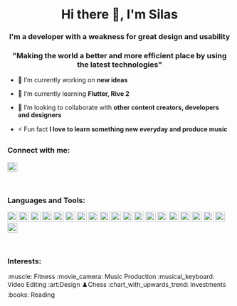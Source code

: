 <h1 align="center">Hi there 👋, I'm Silas</h1>
<h3 align="center">I'm a developer with a weakness for great design and usability</h3>
<h3 align="center">"Making the world a better and more efficient place by using the latest technologies"</h3>

- 🔭 I’m currently working on **new ideas**

- 🌱 I’m currently learning **Flutter, Rive 2**

- 👯 I’m looking to collaborate with **other content creators, developers and designers**

- ⚡ Fun fact **I love to learn something new everyday and produce music**

### Connect with me:

<a href="https://linkedin.com/in/silasniewierra" target="blank"><img src="https://cdn.jsdelivr.net/npm/simple-icons@3.0.1/icons/linkedin.svg" alt="silasniewierra" height="22" width="22" /></a>

<br />

### Languages and Tools:

<p align="left">
<img src="https://www.vectorlogo.zone/logos/javascript/javascript-icon.svg" alt="javascript" width="22" height="22"/>
<img src="https://www.vectorlogo.zone/logos/python/python-icon.svg" alt="python" width="22" height="22"/> 
<img src="https://www.vectorlogo.zone/logos/android/android-icon.svg" alt="android" width="22" height="22"/>
<img src="https://www.vectorlogo.zone/logos/dartlang/dartlang-icon.svg" alt="dart" width="22" height="22"/> 
<img src="https://www.vectorlogo.zone/logos/nodejs/nodejs-icon.svg" alt="nodejs" width="22" height="22"/>
<img src="https://www.vectorlogo.zone/logos/pocoo_flask/pocoo_flask-icon.svg" alt="flask" width="22" height="22"/> 
<img src="https://www.vectorlogo.zone/logos/r-project/r-project-icon.svg" alt="r" width="22" height="22"/>
<img src="https://www.vectorlogo.zone/logos/tensorflow/tensorflow-icon.svg" alt="tensorflow" width="22" height="22"/>
<img src="https://www.vectorlogo.zone/logos/flutterio/flutterio-icon.svg" alt="flutter" width="22" height="22"/> 
<img src="https://www.vectorlogo.zone/logos/vuejs/vuejs-icon.svg" alt="vue" width="22" height="22"/>
<img src="https://www.vectorlogo.zone/logos/angular/angular-icon.svg" alt="angular" width="22" height="22"/>
<img src="https://www.vectorlogo.zone/logos/reactjs/reactjs-icon.svg" alt="react" width="22" height="22"/>
<img src="https://www.vectorlogo.zone/logos/git-scm/git-scm-icon.svg" alt="git" width="22" height="22"/> 
<img src="https://www.vectorlogo.zone/logos/firebase/firebase-icon.svg" alt="firebase" width="22" height="22"/> 
<img src="https://www.vectorlogo.zone/logos/mysql/mysql-icon.svg" alt="mysql" width="22" height="22"/> 
<img src="https://www.vectorlogo.zone/logos/postgresql/postgresql-icon.svg" alt="postgresql" width="22" height="22"/> 
<img src="https://www.vectorlogo.zone/logos/sqlite/sqlite-icon.svg" alt="sqlite" width="22" height="22"/>
<img src="https://www.vectorlogo.zone/logos/mongodb/mongodb-icon.svg" alt="mongodb" width="22" height="22"/>
<img src="https://www.vectorlogo.zone/logos/adobe_illustrator/adobe_illustrator-icon.svg" alt="illustrator" width="22" height="22"/>
<img src="https://www.vectorlogo.zone/logos/visualstudio_code/visualstudio_code-icon.svg" alt="vscode" width="22" height="22"/></p>

<br />

### Interests:

<p align="left">
:muscle: Fitness
:movie_camera: Music Production
:musical_keyboard: Video Editing
:art:Design
♟️Chess
:chart_with_upwards_trend: Investments
:books: Reading
</p>
